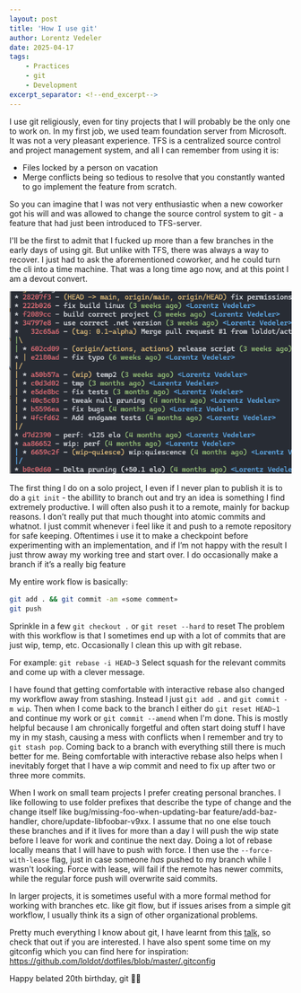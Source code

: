 ```yaml
---
layout: post
title: 'How I use git'
author: Lorentz Vedeler
date: 2025-04-17
tags:   
    - Practices
    - git
    - Development
excerpt_separator: <!--end_excerpt-->
---
```


I use git religiously, even for tiny projects that I will probably be the only one to work on. In my first job, we used team foundation server from Microsoft. It was not a very pleasant experience. TFS is a centralized source control and project management system, and all I can remember from using it is:

- Files locked by a person on vacation 
- Merge conflicts being so tedious to resolve that you constantly wanted to go implement the feature from scratch. 

So you can imagine that I was not  very enthusiastic when a new coworker got his will and was allowed to change the source control system to git - a feature that had just been introduced to TFS-server.

I'll be the first to admit that I fucked up more than a few branches in the early days of using git. But unlike with TFS, there was always a way to recover. I just had to ask the aforementioned coworker, and he could turn the cli into a time machine. That was a long time ago now, and at this point I am a devout convert. 
<!--end_excerpt-->

![Screenshot of the git graph log for my chess engine](/assets/imgs/glog.png)

The first thing I do on a solo project, I even if I never plan to publish it is to do a `git init` - the abillity to branch out and try an idea is something I find extremely productive. I will often also push it to a remote, mainly for backup reasons. I don’t really put that much thought into atomic commits and whatnot. I just commit whenever i feel like it and push to a remote repository for safe keeping. Oftentimes i use it to make a checkpoint before experimenting with an implementation, and if I’m not happy with the result I just throw away my working tree and start over. I do occasionally make a branch if it’s a really big feature

My entire work flow is basically:

```bash
git add . && git commit -am «some comment»
git push 
```

Sprinkle in a few `git checkout .` or `git reset --hard` to reset
The problem with this workflow is that I sometimes end up with a lot of commits that are just wip, temp, etc. Occasionally I clean this up with git rebase. 

For example: `git rebase -i HEAD~3`
Select squash for the relevant commits and come up with a clever message. 

I have found that getting comfortable with interactive rebase also changed my workflow away from stashing. Instead I just `git add .` and `git commit -m wip`. Then when I come back to the branch I either do `git reset HEAD~1` and continue my work or `git commit --amend` when I'm done. This is mostly helpful because I am chronically forgetful and often start doing stuff I have my in my stash, causing a mess with conflicts when I remember and try to `git stash pop`. Coming back to a branch with everything still there is much better for me. Being comfortable with interactive rebase also helps when I inevitably forget that I have a wip commit and need to fix up after two or three more commits. 

When I work on small team projects I prefer creating personal branches. I like following to use folder prefixes that describe the type of change and the change itself like bug/missing-foo-when-updating-bar feature/add-baz-handler, chore/update-libfoobar-v9xx. I assume that no one else touch these branches and if it lives for more than a day I will push the wip state before I leave for work and continue the next day. Doing a lot of rebase locally means that I will have to push with force. I then use the `--force-with-lease` flag, just in case someone *has* pushed to my branch while I wasn't looking. Force with lease, will fail if the remote has newer commits, while the regular force push will overwrite said commits.

In larger projects, it is sometimes useful with a more formal method for working with branches etc. like git flow, but if issues arises from a simple git workflow, I usually think its a sign of other organizational problems.

Pretty much everything I know about git, I have learnt from this [talk](https://www.youtube.com/watch?v=1ffBJ4sVUb4), so check that out if you are interested. I have also spent some time on my gitconfig which you can find here for inspiration: https://github.com/loldot/dotfiles/blob/master/.gitconfig

Happy belated 20th birthday, git 🎉🐧
